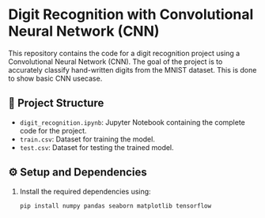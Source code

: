 # Digit Recognition with Convolutional Neural Network (CNN)

This repository contains the code for a digit recognition project using a Convolutional Neural Network (CNN). The goal of the project is to accurately classify hand-written digits from the MNIST dataset. This is done to show basic CNN usecase.

## 📁 Project Structure
- `digit_recognition.ipynb`: Jupyter Notebook containing the complete code for the project.
- `train.csv`: Dataset for training the model.
- `test.csv`: Dataset for testing the trained model.

## ⚙️ Setup and Dependencies
1. Install the required dependencies using:
   ```bash
   pip install numpy pandas seaborn matplotlib tensorflow
